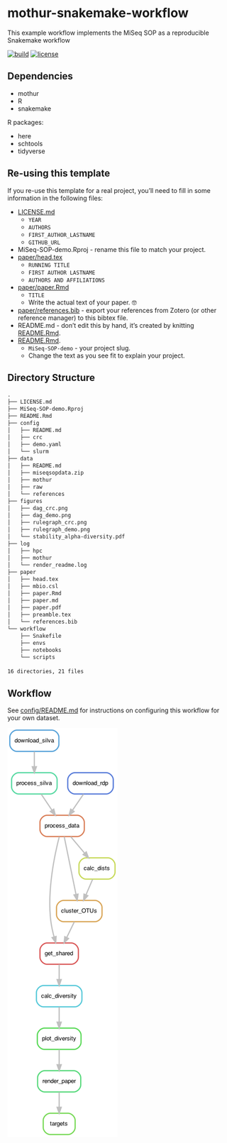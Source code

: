 
<!-- README.md is generated from README.Rmd. Please edit that file -->

# mothur-snakemake-workflow

This example workflow implements the MiSeq SOP as a reproducible Snakemake workflow

<!-- badges: start -->

[![build](https://github.com/SchlossLab/MiSeq-SOP-demo/actions/workflows/build.yml/badge.svg)](https://github.com/SchlossLab/MiSeq-SOP-demo/actions/workflows/build.yml)
[![license](https://img.shields.io/badge/license-MIT-blue.svg)](https://github.com/SchlossLab/MiSeq-SOP-demo/blob/main/LICENSE.md)
<!-- badges: end -->

## Dependencies

- mothur
- R
- snakemake

R packages:

- here
- schtools
- tidyverse

## Re-using this template

If you re-use this template for a real project, you’ll need to fill in
some information in the following files:

- [LICENSE.md](LICENSE.md)
  - `YEAR`
  - `AUTHORS`
  - `FIRST_AUTHOR_LASTNAME`
  - `GITHUB_URL`
- MiSeq-SOP-demo.Rproj - rename this file to match your project.
- [paper/head.tex](paper/head.tex)
  - `RUNNING TITLE`
  - `FIRST AUTHOR LASTNAME`
  - `AUTHORS AND AFFILIATIONS`
- [paper/paper.Rmd](paper/paper.Rmd)
  - `TITLE`
  - Write the actual text of your paper. 🤓
- [paper/references.bib](paper/references.bib) - export your references
  from Zotero (or other reference manager) to this bibtex file.
- README.md - don’t edit this by hand, it’s created by knitting
  [README.Rmd](README.Rmd).
- [README.Rmd](README.Rmd).
  - `MiSeq-SOP-demo` - your project slug.
  - Change the text as you see fit to explain your project.

## Directory Structure

    .
    ├── LICENSE.md
    ├── MiSeq-SOP-demo.Rproj
    ├── README.Rmd
    ├── config
    │   ├── README.md
    │   ├── crc
    │   ├── demo.yaml
    │   └── slurm
    ├── data
    │   ├── README.md
    │   ├── miseqsopdata.zip
    │   ├── mothur
    │   ├── raw
    │   └── references
    ├── figures
    │   ├── dag_crc.png
    │   ├── dag_demo.png
    │   ├── rulegraph_crc.png
    │   ├── rulegraph_demo.png
    │   └── stability_alpha-diversity.pdf
    ├── log
    │   ├── hpc
    │   ├── mothur
    │   └── render_readme.log
    ├── paper
    │   ├── head.tex
    │   ├── mbio.csl
    │   ├── paper.Rmd
    │   ├── paper.md
    │   ├── paper.pdf
    │   ├── preamble.tex
    │   └── references.bib
    └── workflow
        ├── Snakefile
        ├── envs
        ├── notebooks
        └── scripts

    16 directories, 21 files

## Workflow


See [config/README.md](config/README.md) for instructions on configuring this workflow for your own dataset.


<!-- run workflow/scripts/plot_rulegraph_dag.sh to generate this -->

![rulegraph](figures/rulegraph_demo.png)
